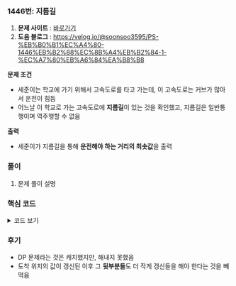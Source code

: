 ### 1446번: 지름길

1. **문제 사이트** : [바로가기](https://www.acmicpc.net/problem/1446)
2. **도움 블로그** : https://velog.io/@soonsoo3595/PS-%EB%B0%B1%EC%A4%80-1446%EB%B2%88%EC%8B%A4%EB%B2%84-1-%EC%A7%80%EB%A6%84%EA%B8%B8

**문제 조건**
- 세준이는 학교에 가기 위해서 고속도로를 타고 가는데, 이 고속도로는 커브가 많아서 운전이 힘듬
- 어느날 이 학교로 가는 고속도로에 **지름길**이 있는 것을 확인했고, 지름길은 일반통행이며 역주행할 수 없음

**출력**  
- 세준이가 지름길을 통해 **운전해야 하는 거리의 최솟값**을 출력

### 풀이
1. 문제 풀이 설명

### 핵심 코드

<details>
<summary>코드 보기</summary>

```py
def dijkstra():
    # 최단 거리 초기 설정
    weights = [INF] * (d + 1)
    
    # 각 경로의 초기 설정
    edges = [[] for _ in range(d + 1)]
    for i in range(d):
        edges[i].append([i + 1, 1]) 
        
    # 입력받은 지름길 추가
    for li in short:
        if li[1] > d:
            continue
        edges[li[0]].append([li[1], li[2]])
    
    # dijkstra 알고리즘    
    pq = []
    heapq.heappush(pq, [0, 0])
    weights[0] = 0
    
    while pq:
        src, cost = heapq.heappop(pq)
        
        if weights[src] < cost:
            continue
        
        for edge in edges[src]:
            if weights[edge[0]] > weights[src] + edge[1]:
                weights[edge[0]] = weights[src] + edge[1]
                heapq.heappush(pq, edge)
        
    return weights[d]
```
- dijkstra 알고리즘 풀이법으로, `weights`는 `d` 거리까지의 최소 거리들을 기록
- `edges`는 각 거리에서 다음 거리를 갈 때의 비용들을 저장할 리스트로 기본적으로 현재 위치에서 다음 위치로는 비용이 1이 드는 것들을 저장
- 다음은 `edges`에 지름길을 추가하여 지름길의 도착 위치가 `d` 거리 이내 인 것들만 추가
- 현재 `src`에서 다음으로 갈 수 있는 경로들인 `edges[]`에서 도착 위치인 `edge[0]`의 위치가 (현재 위치 값 + `edge[1]`)과 비교하여 더 작은 값일 경우 값을 갱신
- 위 과정들을 반복하면은 `weights[]`의 각 거리에는 최소로 갈 수 있는 거리들이 저장됌으로 `d` 위치일 때의 값을 출력

```py
def solve():
    sorted_short = sorted(short, key = lambda x : x[1])
    dp = list(range(d + 1))
    
    for li in sorted_short:
        src, des, cost = li
        if des > d:
            continue
        
        dp[des] = min(dp[des], dp[src] + cost)
        
        for j in range(des + 1, d + 1):
            dp[j] = min(dp[j], dp[j - 1] + 1)
    
    print(dijkstra())
    # print(dp[d])
```
- DP 풀이법으로, 입력받은 지름길을 도착지점을 기준으로 오름차순으로 정렬한 `sortrd_short`
- 1부터 도착 지점까지의 최소 거리를 값을 저장할 `dp`, 지름길의 출발, 도착, 거리를 나타낼 `src`, `des`, `cost`
- `des`가 최종 도착할 d보다 크면은 해당 지름길을 사용하지 못하므로 건너뜀
- `dp[]`에 도착 지점의 현재 값과 (출발 지점의 거리 + 지름길 거리) 를 비교하여 더 짧은 것을 저장
- 도착 지점의 값이 수정되면은 해당 도착 지점 이후부터 `d`까지의 값들을 수정(중간 위치에서 더 짧아졌으므로, 뒷 부분까지 전부 갱신)
</details>

### 후기
- DP 문제라는 것은 캐치했지만, 해내지 못했음
- 도착 위치의 값이 갱신된 이후 그 **뒷부분들**도 더 작게 갱신들을 해야 한다는 것을 빼먹음